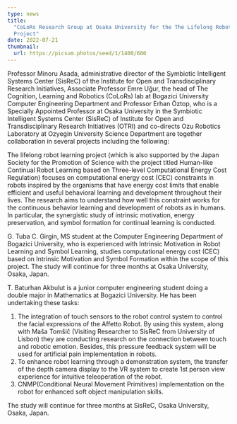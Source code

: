 ```yaml
---
type: news
title:
  "CoLoRs Research Group at Osaka University for the The Lifelong Robot Learning
  Project"
date: 2022-07-21
thumbnail:
  url: https://picsum.photos/seed/1/1400/600
---
```


Professor Minoru Asada, administrative director of the Symbiotic Intelligent
Systems Center (SisReC) of the Institute for Open and Transdisciplinary Research
Initiatives, Associate Professor Emre Uğur, the head of The Cognition, Learning
and Robotics (CoLoRs) lab at Bogazici University Computer Engineering Department
and Professor Erhan Öztop, who is a Specially Appointed Professor at Osaka
University in the Symbiotic Intelligent Systems Center (SisReC) of Institute for
Open and Transdisciplinary Research Initiatives (OTRI) and co-directs Ozu
Robotics Laboratory at Ozyegin University Science Department are together
collaboration in several projects including the following:

The lifelong robot learning project (which is also supported by the Japan
Society for the Promotion of Science with the project titled Human-like
Continual Robot Learning based on Three-level Computational Energy Cost
Regulation) focuses on computational energy cost (CEC) constraints in robots
inspired by the organisms that have energy cost limits that enable efficient and
useful behavioral learning and development throughout their lives. The research
aims to understand how well this constraint works for the continuous behavior
learning and development of robots as in humans. In particular, the synergistic
study of intrinsic motivation, energy preservation, and symbol formation for
continual learning is conducted.

G. Tuba C. Girgin, MS student at the Computer Engineering Department of Bogazici
University, who is experienced with Intrinsic Motivation in Robot Learning and
Symbol Learning, studies computational energy cost (CEC) based on Intrinsic
Motivation and Symbol Formation within the scope of this project. The study will
continue for three months at Osaka University, Osaka, Japan.

T. Baturhan Akbulut is a junior computer engineering student doing a double
major in Mathematics at Bogazici University. He has been undertaking these
tasks:

1. The integration of touch sensors to the robot control system to control the
   facial expressions of the Affetto Robot. By using this system, along with
   Maša Tomšič (Visiting Researcher to SisReC from University of Lisbon) they
   are conducting research on the connection between touch and robotic emotion.
   Besides, this pressure feedback system will be used for artificial pain
   implementation in robots.
2. To enhance robot learning through a demonstration system, the transfer of the
   depth camera display to the VR system to create 1st person view experience
   for intuitive teleoperation of the robot.
3. CNMP(Conditional Neural Movement Primitives) implementation on the robot for
   enhanced soft object manipulation skills.

The study will continue for three months at SisReC, Osaka University, Osaka,
Japan.
